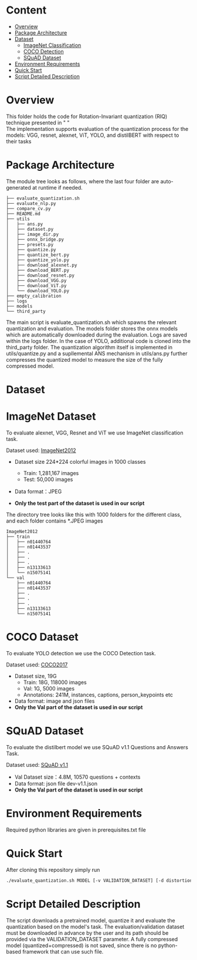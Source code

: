 # Content

<!-- TOC -->

- [Overview](#overview)
- [Package Architecture](#model-architecture)
- [Dataset](#dataset)
  - [ImageNet Classification](#ImageNet)
  - [COCO Detection](#COCO)
  - [SQuAD Dataset](#SQuAD)
- [Environment Requirements](#environment-requirements)
- [Quick Start](#quick-start)
- [Script Detailed Description](#script-detailed-description)

<!-- /TOC -->

# Overview

This folder holds the code for Rotation-Invariant quantization (RIQ) technique presented in " "   
The implementation supports evaluation of the quantization process for the models: VGG, resnet, alexnet, ViT, YOLO, and distilBERT with respect to their tasks

# Package Architecture
The module tree looks as follows, where the last four folder are auto-generated at runtime if needed.

```shell
├── evaluate_quantization.sh
├── evaluate_nlp.py
├── compare_cv.py
├── README.md
├── utils
│   ├── ans.py
│   ├── dataset.py
│   ├── image_dir.py
│   ├── onnx_bridge.py
│   ├── presets.py
│   ├── quantize.py
│   ├── quantize_bert.py
│   ├── quantize_yolo.py
│   ├── download_alexnet.py
│   ├── download_BERT.py
│   ├── download_resnet.py
│   ├── download_VGG.py
│   ├── download_ViT.py
│   └── download_YOLO.py
├── empty_calibration
├── logs
├── models
└── third_party
```
The main script is evaluate_quantization.sh which spawns the relevant quantization and evaluation.
The models folder stores the onnx models which are automatically downloaded during the evaluation.
Logs are saved within the logs folder.
In the case of YOLO, additional code is cloned into the third_party folder.
The quantization algorithm itself is implemented in utils/quantize.py and a supllemental ANS mechanism in utils/ans.py further compresses the quantized model to measure the size of the fully compressed model.

# Dataset

# ImageNet Dataset
To evaluate alexnet, VGG, Resnet and ViT we use ImageNet classification task.

Dataset used: [ImageNet2012](<https://image-net.org/challenges/LSVRC/2012/>)

- Dataset size 224*224 colorful images in 1000 classes
    - Train: 1,281,167 images  
    - Test: 50,000 images

- Data format：JPEG

- **Only the test part of the dataset is used in our script**

The directory tree looks like this with 1000 folders for the different class, and each folder contains \*.JPEG images
```shell
ImageNet2012
├── train
│   ├── n01440764
│   ├── n01443537
│   ├── .
│   ├── .
│   ├── .
│   ├── n13133613
│   └── n15075141
└── val
    ├── n01440764
    ├── n01443537
    ├── .
    ├── .
    ├── .
    ├── n13133613
    └── n15075141
```
    

# COCO Dataset
To evaluate YOLO detection we use the COCO Detection task.

Dataset used: [COCO2017](<https://cocodataset.org/#download>)

- Dataset size, 19G
    - Train: 18G, 118000 images
    - Val: 1G, 5000 images
    - Annotations: 241M, instances, captions, person_keypoints etc
- Data format: image and json files
- **Only the Val part of the dataset is used in our script**

# SQuAD Dataset
To evaluate the distilbert model we use SQuAD v1.1 Questions and Answers Task.

Dataset used: [SQuAD v1.1](<https://rajpurkar.github.io/SQuAD-explorer/explore/1.1/dev/>)

- Val Dataset size：4.8M, 10570 questions + contexts
- Data format: json file
dev-v1.1.json
- **Only the Val part of the dataset is used in our script**

# Environment Requirements
Required python libraries are given in prerequisites.txt file

# Quick Start
After cloning this repository simply run

```bash
./evaluate_quantization.sh MODEL [-v VALIDATION_DATASET] [-d distortion] [-c calibration dataset] 
```

# Script Detailed Description
The script downloads a pretrained model, quantize it and evaluate the quantization based on the model's task.
The evaluation/validation dataset must be downloaded in advance by the user and its path should be provided via the VALIDATION_DATASET parameter.
A fully compressed model (quantized+compressed) is not saved, since there is no python-based framework that can use such file.




